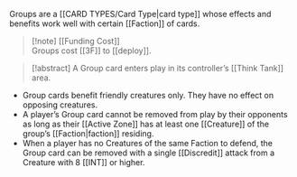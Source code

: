 Groups are a [[CARD TYPES/Card Type|card type]] whose effects and benefits work well with certain [[Faction]] of cards.

 > [!note] [[Funding Cost]]  
 > Groups cost [[3F]] to [[deploy]].

> [!abstract] A Group card enters play in its controller’s [[Think Tank]] area.
 
 - Group cards benefit friendly creatures only. They have no effect on opposing creatures.
 - A player’s Group card cannot be removed from play by their opponents as long as their [[Active Zone]] has at least one [[Creature]] of the group’s [[Faction|faction]] residing.
 - When a player has no Creatures of the same Faction to defend, the Group card can be removed with a single [[Discredit]] attack from a Creature with 8 [[INT]] or higher.
